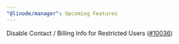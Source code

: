 ```yaml
---
"@linode/manager": Upcoming Features
---
```


Disable Contact / Billing Info for Restricted Users ([#10036](https://github.com/linode/manager/pull/10036))
